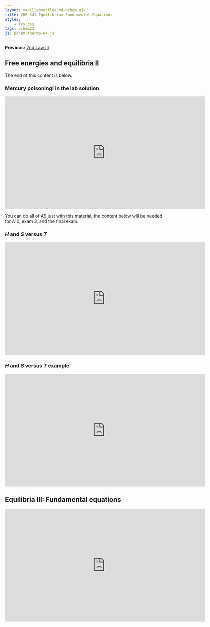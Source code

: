 ```yaml
---
layout: vanillabootflex-md-pchem.njk
title: CHE 341 Equilibrium Fundamental Equations
styles:
    - fys.css
tags: pchem23
js: pchem-thermo-04.js
---
```


**Previous:** [2nd Law III](/pchem1-thermo-05-2nd-law-3)


## Free energies and equilibria II

The end of this content is below.

### Mercury poisoning! in the lab solution

<iframe width="640" height="360" src="https://www.youtube.com/embed/qPvVOp7aESY?si=GNkosrt95t5Y58sS" title="YouTube video player" frameborder="0" allow="accelerometer; autoplay; clipboard-write; encrypted-media; gyroscope; picture-in-picture; web-share" allowfullscreen></iframe>


You can do all of A9 just with this material; the content below will be needed for A10, exam 3, and the final exam.

### $H$ and $S$ versus $T$

<iframe width="640" height="360" src="https://www.youtube.com/embed/JRxgoqKK03s?si=OspZkmkNWuHAJJp3" title="YouTube video player" frameborder="0" allow="accelerometer; autoplay; clipboard-write; encrypted-media; gyroscope; picture-in-picture; web-share" allowfullscreen></iframe>


### $H$ and $S$ versus $T$ example

<iframe width="640" height="360" src="https://www.youtube.com/embed/iyprPbTnj5w?si=-hhwnPhgQcVUud8F" title="YouTube video player" frameborder="0" allow="accelerometer; autoplay; clipboard-write; encrypted-media; gyroscope; picture-in-picture; web-share" allowfullscreen></iframe>

## Equilibria III: Fundamental equations

<iframe width="640" height="360" src="https://www.youtube.com/embed/TCMZWu85fco?si=QySeLMXZUTbv8j6_" title="YouTube video player" frameborder="0" allow="accelerometer; autoplay; clipboard-write; encrypted-media; gyroscope; picture-in-picture; web-share" allowfullscreen></iframe>
